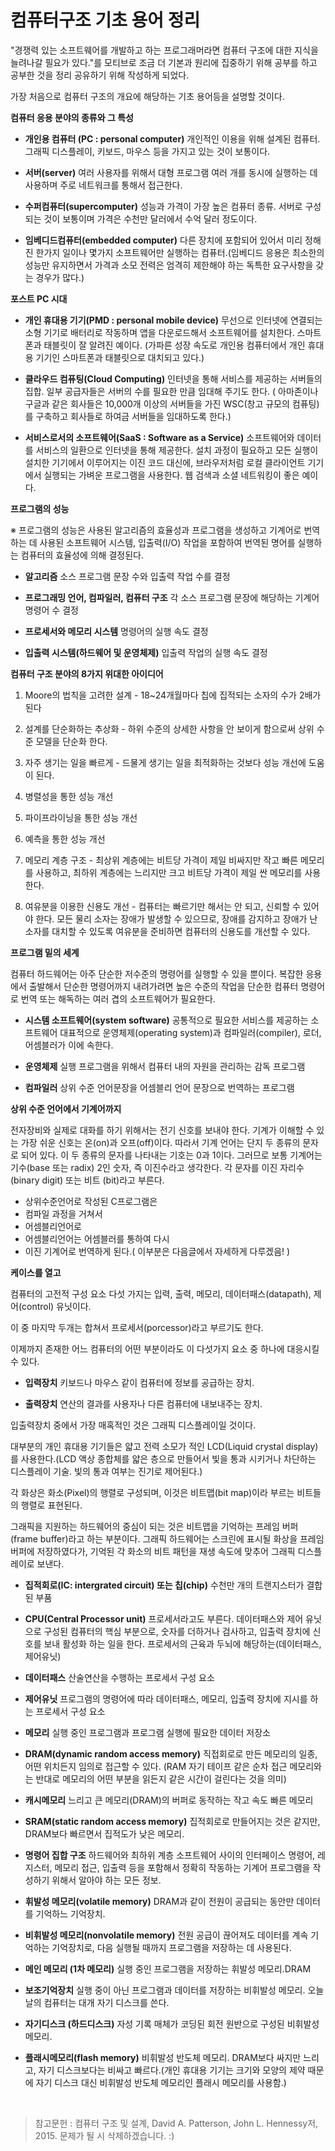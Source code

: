 **컴퓨터구조 기초 용어 정리**
===

"경쟁력 있는 소프트웨어를 개발하고 하는 프로그래머라면 컴퓨터 구조에 대한 지식을 늘려나갈 필요가 있다."를 모티브로 조금 더 기본과 원리에 집중하기 위해 공부를 하고 공부한 것을 정리 공유하기 위해 작성하게 되었다.  

가장 처음으로 컴퓨터 구조의 개요에 해당하는 기초 용어등을 설명할 것이다.  

**컴퓨터 응용 분야의 종류와 그 특성**

- **개인용 컴퓨터 (PC : personal computer)** 개인적인 이용을 위해 설계된 컴퓨터. 그래픽 디스플레이, 키보드, 마우스 등을 가지고 있는 것이 보통이다.

- **서버(server)** 여러 사용자를 위해서 대형 프로그램 여러 개를 동시에 실행하는 데 사용하며 주로 네트워크를 통해서 접근한다.

- **수퍼컴퓨터(supercomputer)** 성능과 가격이 가장 높은 컴퓨터 종류. 서버로 구성되는 것이 보통이며 가격은 수천만 달러에서 수억 달러 정도이다.

- **임베디드컴퓨터(embedded computer)** 다른 장치에 포함되어 있어서 미리 정해진 한가지 일이나 몇가지 소프트웨어만 실행하는 컴퓨터.(임베디드 응용은 최소한의 성능만 유지하면서 가격과 소모 전력은 엄격히 제한해야 하는 독특한 요구사항을 갖는 경우가 많다.)

**포스트 PC 시대**

- **개인 휴대용 기기(PMD : personal mobile device)** 무선으로 인터넷에 연결되는 소형 기기로 배터리로 작동하며 앱을 다운로드해서 소프트웨어를 설치한다. 스마트폰과 태블릿이 잘 알려진 예이다.
(가파른 성장 속도로 개인용 컴퓨터에서 개인 휴대용 기기인 스마트폰과 태블릿으로 대치되고 있다.)

- **클라우드 컴퓨팅(Cloud Computing)** 인터넷을 통해 서비스를 제공하는 서버들의 집합. 일부 공급자들은 서버의 수를 필요한 만큼 임대해 주기도 한다. ( 아마존이나 구글과 같은 회사들은 10,000개 이상의 서버들을 가진 WSC(창고 규모의 컴퓨팅)를 구축하고 회사들로 하여금 서버들을 임대하도록 한다.)

- **서비스로서의 소프트웨어(SaaS : Software as a Service)**  소프트웨어와 데이터를 서비스의 일환으로 인터넷을 통해 제공한다. 설치 과정이 필요하고 모든 실행이 설치한 기기에서 이루어지는 이진 코드 대신에, 브라우저처럼 로컬 클라이언트 기기에서 실행되는 가벼운 프로그램을 사용한다. 웹 검색과 소셜 네트워킹이 좋은 예이다.

**프로그램의 성능**

※ 프로그램의 성능은 사용된 알고리즘의 효율성과 프로그램을 생성하고 기계어로 번역하는 데 사용된 소프트웨어 시스템, 입출력(I/O) 작업을 포함하여 번역된 명어를 실행하는 컴퓨터의 효율성에 의해 결정된다.

- **알고리즘** 소스 프로그램 문장 수와 입출력 작업 수를 결정

- **프로그래밍 언어, 컴파일러, 컴퓨터 구조** 각 소스 프로그램 문장에 해당하는 기계어 명령어 수 결정

- **프로세서와 메모리 시스템** 명령어의 실행 속도 결정

- **입출력 시스템(하드웨어 및 운영체제)** 입출력 작업의 실행 속도 결정

**컴퓨터 구조 분야의 8가지 위대한 아이디어**

1. Moore의 법칙을 고려한 설계 - 18~24개월마다 칩에 집적되는 소자의 수가 2배가 된다

2. 설계를 단순화하는 추상화 - 하위 수준의 상세한 사항을 안 보이게 함으로써 상위 수준 모델을 단순화 한다.

3. 자주 생기는 일을 빠르게 - 드물게 생기는 일을 최적화하는 것보다 성능 개선에 도움이 된다.

4. 병렬성을 통한 성능 개선

5. 파이프라이닝을 통한 성능 개선

6. 예측을 통한 성능 개선

7. 메모리 계층 구조 - 최상위 계층에는 비트당 가격이 제일 비싸지만 작고 빠른 메모리를 사용하고, 최하위 계층에는 느리지만 크고 비트당 가격이 제일 싼 메모리를 사용한다.

8. 여유분을 이용한 신용도 개선 - 컴퓨터는 빠르기만 해서는 안 되고, 신뢰할 수 있어야 한다. 모든 물리 소자는 장애가 발생할 수 있으므로, 장애를 감지하고 장애가 난 소자를 대치할 수 있도록 여유분을 준비하면 컴퓨터의 신용도를 개선할 수 있다.

**프로그램 밑의 세계**

컴퓨터 하드웨어는 아주 단순한 저수준의 명령어를 실행할 수 있을 뿐이다. 복잡한 응용에서 출발해서 단순한 명령어까지 내려가려면 높은 수준의 작업을 단순한 컴퓨터 명령어로 번역 또는 해독하는 여러 겹의 소프트웨어가 필요한다.

- **시스템 소프트웨어(system software)**  공통적으로 필요한 서비스를 제공하는 소프트웨어 대표적으로 운영체제(operating system)과 컴파일러(compiler), 로더, 어셈블러가 이에 속한다.

- **운영체제** 실행 프로그램을 위해서 컴퓨터 내의 자원을 관리하는 감독 프로그램

- **컴파일러** 상위 수준 언어문장을 어셈블리 언어 문장으로 번역하는 프로그램

**상위 수준 언어에서 기계어까지**

전자장비와 실제로 대화를 하기 위해서는 전기 신호를 보내야 한다. 기계가 이해할 수 있는 가장 쉬운 신호는 온(on)과 오프(off)이다. 따라서 기계 언어는 단지 두 종류의 문자로 되어 있다. 이 두 종류의 문자를 나타내는 기호는 0과 1이다. 그러므로 보통 기계어는 기수(base 또는 radix) 2인 숫자, 즉 이진수라고 생각한다. 각 문자를 이진 자리수(binary digit) 또는 비트 (bit)라고 부른다.

- 상위수준언어로 작성된 C프로그램은
- 컴파일 과정을 거쳐서
- 어셈블리언어로
- 어셈블리언어는 어셈블러를 통하여 다시
- 이진 기계어로 번역하게 된다.( 이부분은 다음글에서 자세하게 다루겠음! )

**케이스를 열고**

컴퓨터의 고전적 구성 요소 다섯 가지는 입력, 출력, 메모리, 데이터패스(datapath), 제어(control) 유닛이다.  

이 중 마지막 두개는 합쳐서 프로세서(porcessor)라고 부르기도 한다.  

이제까지 존재한 어느 컴퓨터의 어떤 부분이라도 이 다섯가지 요소 중 하나에 대응시킬 수 있다.  

- **입력장치** 키보드나 마우스 같이 컴퓨터에 정보를 공급하는 장치.

- **출력장치** 연산의 결과를 사용자나 다른 컴퓨터에 내보내주는 장치.

입출력장치 중에서 가장 매혹적인 것은 그래픽 디스플레이일 것이다.  

대부분의 개인 휴대용 기기들은 얇고 전력 소모가 적인 LCD(Liquid crystal display)를 사용한다.(LCD 액상 종합체를 얇은 층으로 만들어서 빛을 통과 시키거나 차단하는 디스플레이 기술. 빛의 통과 여부는 진기로 제어된다.)  

각 화상은 화소(Pixel)의 행렬로 구성되며, 이것은 비트맵(bit map)이라 부르는 비트들의 행렬로 표현된다.  

그래픽을 지원하는 하드웨어의 중심이 되는 것은 비트맵을 기억하는 프레임 버퍼(frame buffer)라고 하는 부분이다. 그래픽 하드웨어는 스크린에 표시될 화상을 프레임 버퍼에 저장하였다가, 기억된 각 화소의 비트 패턴을 재생 속도에 맞추어 그래픽 디스플레이로 보낸다.  

- **집적회로(IC: intergrated circuit) 또는 칩(chip)** 수천만 개의 트랜지스터가 결합된 부품

- **CPU(Central Processor unit)** 프로세서라고도 부른다. 데이터패스와 제어 유닛으로 구성된 컴퓨터의 핵심 부분으로, 숫자를 더하거나 검사하고, 입출력 장치에 신호를 보내 활성화 하는 일을 한다. 프로세서의 근육과 두뇌에 해당하는(데이터패스, 제어유닛)

- **데이터패스** 산술연산을 수행하는 프로세서 구성 요소

- **제어유닛** 프로그램의 명령어에 따라 데이터패스, 메모리, 입출력 장치에 지시를 하는 프로세서 구성 요소

- **메모리** 실행 중인 프로그램과 프로그램 실행에 필요한 데이터 저장소

- **DRAM(dynamic random access memory)** 직접회로로 만든 메모리의 일종, 어떤 위치든지 임의로 접근할 수 있다.
(RAM 자기 테이프 같은 순차 접근 메모리와는 반대로 메모리의 어떤 부분을 읽든지 같은 시간이 걸린다는 것을 의미)

- **캐시메모리** 느리고 큰 메모리(DRAM)의 버퍼로 동작하는 작고 속도 빠른 메모리

- **SRAM(static random access memory)** 집적회로로 만들어지는 것은 같지만, DRAM보다 빠르면서 집적도가 낮은 메모리.

- **명령어 집합 구조** 하드웨어와 최하위 계층 소프트웨어 사이의 인터페이스 명령어, 레지스터, 메모리 접근, 입출력 등을 포함해서 정확히 작동하는 기계어 프로그램을 작성하기 위해서 알아야 하는 모든 정보.

- **휘발성 메모리(volatile memory)** DRAM과 같이 전원이 공급되는 동안만 데이터를 기억하느 기억장치.

- **비휘발성 메모리(nonvolatile memory)** 전원 공급이 끊어져도 데이터를 계속 기억하는 기억장치로, 다음 실행될 때까지 프로그램을 저장하는 데 사용된다.

- **메인 메모리 (1차 메모리)** 실행 중인 프로그램을 저장하는 휘발성 메모리.DRAM

- **보조기억장치** 실행 중이 아닌 프로그램과 데이터를 저장하는 비휘발성 메모리. 오늘날의 컴퓨터는 대개 자기 디스크를 쓴다.

- **자기디스크 (하드디스크)** 자성 기록 매체가 코딩된 회전 원반으로 구성된 비휘발성 메모리.

- **플래시메모리(flash memory)** 비휘발성 반도체 메모리. DRAM보다 싸지만 느리고, 자기 디스크보다는 비싸고 빠르다.(개인 휴대용 기기는 크기와 모양의 제약 때문에 자기 디스크 대신 비휘발성 반도체 메모리인 플래시 메모리를 사용함.)

<br/>

>참고문헌 : 컴퓨터 구조 및 설계, David A. Patterson, John L. Hennessy저, 2015. 문제가 될 시 삭제하겠습니다. :)
